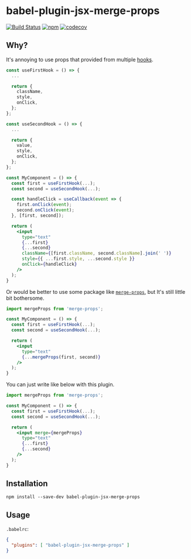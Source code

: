 # babel-plugin-jsx-merge-props

[![Build Status](https://travis-ci.org/hooriza/babel-plugin-jsx-merge-props.svg?branch=master)](https://travis-ci.org/hooriza/babel-plugin-jsx-merge-props)
[![npm](https://img.shields.io/npm/v/babel-plugin-jsx-merge-props.svg)](https://www.npmjs.com/package/babel-plugin-jsx-merge-props)
[![codecov](https://codecov.io/gh/hooriza/babel-plugin-jsx-merge-props/branch/master/graph/badge.svg)](https://codecov.io/gh/hooriza/babel-plugin-jsx-merge-props)
## Why?
It's annoying to use props that provided from multiple [hooks](https://reactjs.org/docs/hooks-intro.html).

```jsx
const useFirstHook = () => {
  ...

  return {
    className,
    style,
    onClick,
  };
};

const useSecondHook = () => {
  ...

  return {
    value,
    style,
    onClick,
  };
};
```

```jsx
const MyComponent = () => {
  const first = useFirstHook(...);
  const second = useSecondHook(...);

  const handleClick = useCallback(event => {
    first.onClick(event);
    second.onClick(event);
  }, [first, second]);

  return (
    <input
      type="text"
      {...first}
      {...second}
      className={[first.className, second.className].join(' ')}
      style={{ ...first.style, ...second.style }}
      onClick={handleClick}
    />
  );
}
```

Or would be better to use some package like [`merge-props`](https://github.com/andrewbranch/merge-props),
but It's still little bit bothersome.

```jsx
import mergeProps from 'merge-props';

const MyComponent = () => {
  const first = useFirstHook(...);
  const second = useSecondHook(...);

  return (
    <input
      type="text"
      {...mergeProps(first, second)}
    />
  );
}
```

You can just write like below with this plugin.

```jsx
import mergeProps from 'merge-props';

const MyComponent = () => {
  const first = useFirstHook(...);
  const second = useSecondHook(...);

  return (
    <input merge={mergeProps}
      type="text"
      {...first}
      {...second}
    />
  );
}
```

## Installation
```
npm install --save-dev babel-plugin-jsx-merge-props
```

## Usage
`.babelrc`:
```json
{
  "plugins": [ "babel-plugin-jsx-merge-props" ]
}
```
